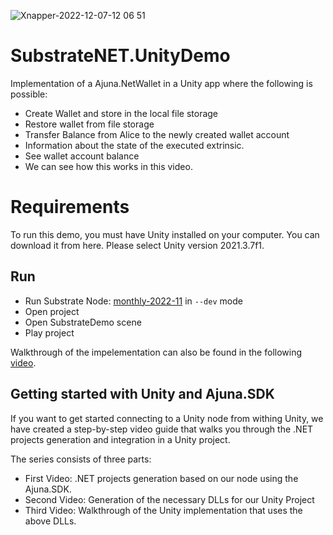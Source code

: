 ![Xnapper-2022-12-07-12 06 51](https://user-images.githubusercontent.com/4278331/206150936-5fdfb740-6365-4fe0-b47a-4c5965b2317a.png)

# SubstrateNET.UnityDemo

Implementation of a Ajuna.NetWallet in a Unity app where the following is possible:

- Create Wallet and store in the local file storage
- Restore wallet from file storage
- Transfer Balance from Alice to the newly created wallet account
- Information about the state of the executed extrinsic.
- See wallet account balance
- We can see how this works in this video.

# Requirements
To run this demo, you must have Unity installed on your computer. You can download it from here. Please select Unity version 2021.3.7f1.

## Run
- Run Substrate Node: [monthly-2022-11](https://github.com/paritytech/substrate/releases/tag/monthly-2022-11) in `--dev` mode
- Open project
- Open SubstrateDemo scene
- Play project

Walkthrough of the impelementation can also be found in the following [video](https://www.loom.com/share/09c93e0bc1c1452b94b9367f15da9cbe). 


## Getting started with Unity and Ajuna.SDK

If you want to get started connecting to a Unity node from withing Unity, we have created a step-by-step video guide that walks you through the .NET projects generation and integration in a Unity project. 

The series consists of three parts:
- First Video: .NET projects generation based on our node using the Ajuna.SDK.
- Second Video: Generation of the necessary DLLs for our Unity Project
- Third Video: Walkthrough of the Unity implementation that uses the above DLLs.
